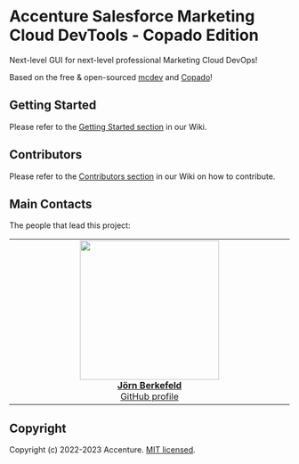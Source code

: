 # Accenture Salesforce Marketing Cloud DevTools - Copado Edition

Next-level GUI for next-level professional Marketing Cloud DevOps!

Based on the free & open-sourced [mcdev](https://github.com/Accenture/sfmc-devtools) and [Copado](https://www.copado.com/)!

## Getting Started

Please refer to the [Getting Started section](https://github.com/Accenture/sfmc-devtools-copado/wiki/Getting-Started) in our Wiki.

## Contributors

Please refer to the [Contributors section](https://github.com/Accenture/sfmc-devtools-copado/wiki/Contributors) in our Wiki on how to contribute.

## Main Contacts

The people that lead this project:

<table><tbody><tr><td align="center" valign="top" width="11%">
<a href="https://www.linkedin.com/in/joernberkefeld/">
<img src="https://github.com/JoernBerkefeld.png" width="250" height="250"><br />
<b>Jörn Berkefeld</b>
</a><br>
<a href="https://github.com/JoernBerkefeld">GitHub profile</a>
</td></tbody></table>

## Copyright

Copyright (c) 2022-2023 Accenture. [MIT licensed](https://github.com/Accenture/sfmc-devtools-copado/blob/main/LICENSE).
